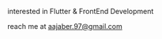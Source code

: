 
 interested in Flutter & FrontEnd Development

reach me at aajaber.97@gmail.com

<!---
aajaber/aajaber is a ✨ special ✨ repository because its `README.md` (this file) appears on your GitHub profile.
You can click the Preview link to take a look at your changes.
--->
